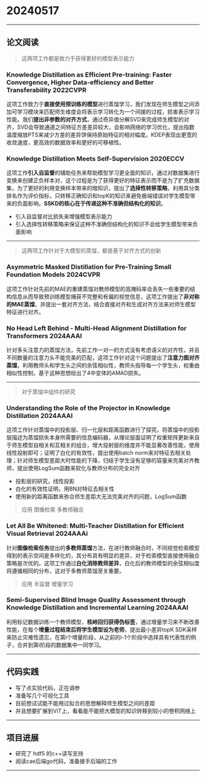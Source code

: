# 20240517

---

## 论文阅读  

> 这两项工作都是致力于获得更好的模型表示能力
### Knowledge Distillation as Efficient Pre-training: Faster Convergence, Higher Data-efficiency and Better Transferability 2022CVPR
这项工作致力于**直接使用预训练的模型**进行蒸馏学习，我们发现在师生模型之间添加可学习模块来匹配师生维度会将表示学习转化为一个间接的过程，损害表示学习性能。我们**提出非参数的对齐方式**，通过奇异值分解SVD来完成师生模型的对齐，SVD会导致通道之间特征方差差异较大，会影响网络的学习优化，提出指数温度缩放PTS来减少方差的差异饼保持原始特征的相对幅度。KDEP表现出更宽的收敛速度，更高效的数据效率和更好的可移植性。

### Knowledge Distillation Meets Self-Supervision 2020ECCV
这项工作**引入自监督**的辅助任务来帮助模型学习更全面的知识，通过对数据集进行变换来创建正负样本对，这个过程是为了获得更好的特征表示而不是为了扩充数据集，为了更好的利用变换样本带来的暗知识，提出了**选择性转移策略**，利用其分类排名作为评价指标，只转移正确知识和topK的知识来避免极端错误对学生模型带来的负面影响。**SSKD的核心在于传递这种不准确但结构化的知识**。
- 引入自监督对比损失来增强模型表示能力
- 引入选择性转移策略来保证这种不准确但结构化的知识不会给学生模型带来负面影响

---

> 这两项工作针对于大模型的蒸馏，都是基于对齐方式的创新
### Asymmetric Masked Distillation for Pre-Training Small Foundation Models 2024CVPR
这项工作针对先前的MAE的重建蒸馏对教师模型的高掩码率会丢失一些重要的结构信息从而导致预训练模型捕获不完整和有偏的视觉信息，这项工作提出了**非对称的MAE蒸馏**，并提出一套对齐方法，结合直接对齐和生成对齐方法来对师生模型特征进行对齐。

### No Head Left Behind - Multi-Head Alignment Distillation for Transformers  2024AAAI
针对多头注意力的蒸馏方法，先前工作一对一的方式没有考虑语义的对齐性，并且不同数量的注意力头不能完美的匹配，这项工作针对这个问题提出了**注意力图对齐蒸馏**，利用教师头和学生头之间的余弦相似性，教师头指导每一个学生头，权重由相似性控制，基于这种思想给出了4中变体的AMAD损失。

---

> 对于蒸馏中组件的研究
### Understanding the Role of the Projector in Knowledge Distillation 2024AAAI
这项工作针对蒸馏中的投影层、归一化层和距离函数进行了探究，将蒸馏中的投影层描述为蒸馏损失本身所需要的信息编码器，从理论层面证明了权重矩阵更新来自于师生模型自相关和互相关的组合，增大投射层的维度并不能显著改善性能，使用线性投射即可；证明了白化的有效性，提出使用batch norm来对特征去相关处理；针对师生模型差距大时性能的下降，归结于学生没有足够的容量来完美对齐教师，提出使用LogSum函数来软化与教师分布的完全对齐
- 投影层的研究，线性投影
- 白化的有效性证明，用BN对特征去相关性
- 使用新的距离函数来弥合师生差距大无法完美对齐的问题，LogSum函数

> 应用  图像检索 多教师融合
### Let All Be Whitened: Multi-Teacher Distillation for Efficient Visual Retrieval 2024AAAi 
针对**图像检索任务**提出的**多教师蒸馏**方法，在进行教师融合时，不同视觉检索模型得到的表示空间是多样化的，其分布具有明显的差异，对于检索模型直接使用融合策略是次优的。这项工作通过**白化消除教师差异**，白化后的教师模型的余弦相似度将遵循相同的分布，这对于多教师蒸馏至关重要。

> 应用  半监督 增量学习
### Semi-Supervised Blind Image Quality Assessment through Knowledge Distillation and Incremental Learning 2024AAAI
利用标记数据训练一个教师模型，**核岭回归获得伪标签**，通过增量学习来不断改善性能，在每个**增量过程结束后将学生模型设为老师**，提出最小差异topK SDK采样来防止灾难性遗忘，在第i个增量阶段，从之前的i-1个阶段中选择具有代表性的例子，合并到第i阶段的数据集中一同学习。

---

## 代码实践

- 写了点实验代码，正在调参
- 准备写几个可视化工具
- 目前想试试能不能用过拟合的思想解释师生模型之间的差距
- 并且想要扩展到ViT上，看看能不能把大模型的知识转移到较小的卷积网络上

---

## 项目进展

- 研究了 hdf5 的c++读写支持
- 阅读cae后端go代码，准备接手后端的工作

---


